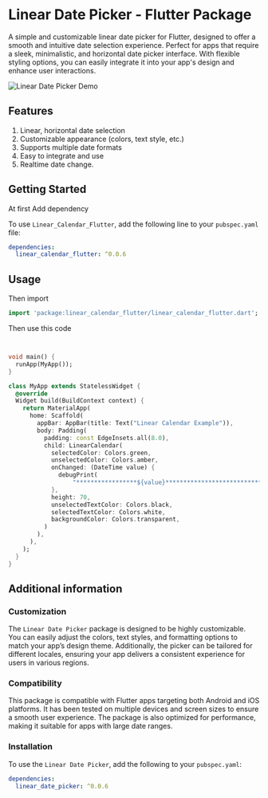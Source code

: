 <!--
# A Flutter package for Linear Calender.
# Use intl class for date and time.
-->
# Linear Date Picker - Flutter Package

A simple and customizable linear date picker for Flutter, designed to offer a smooth and intuitive date selection experience. Perfect for apps that require a sleek, minimalistic, and horizontal date picker interface. With flexible styling options, you can easily integrate it into your app's design and enhance user interactions.


![Linear Date Picker Demo](https://i.giphy.com/media/v1.Y2lkPTc5MGI3NjExMHI4b3F0bHkzYjN1eHdlN2J0dHA3dWJ2cGF3ZTg2cDVjYnRmMzRiMiZlcD12MV9pbnRlcm5hbF9naWZfYnlfaWQmY3Q9Zw/laIrHICm4GUknbXndG/giphy.gif)


## Features
1. Linear, horizontal date selection
2. Customizable appearance (colors, text style, etc.)
3. Supports multiple date formats
4. Easy to integrate and use
5. Realtime date change.

## Getting Started
At first Add dependency

To use `Linear_Calendar_Flutter`, add the following line to your `pubspec.yaml` file:

```yaml
dependencies:
  linear_calendar_flutter: ^0.0.6
  ```



## Usage

Then import

```dart
import 'package:linear_calendar_flutter/linear_calendar_flutter.dart';
```

Then use this code


```dart


void main() {
  runApp(MyApp());
}

class MyApp extends StatelessWidget {
  @override
  Widget build(BuildContext context) {
    return MaterialApp(
      home: Scaffold(
        appBar: AppBar(title: Text("Linear Calendar Example")),
        body: Padding(
          padding: const EdgeInsets.all(8.0),
          child: LinearCalendar(
            selectedColor: Colors.green,
            unselectedColor: Colors.amber,
            onChanged: (DateTime value) {
              debugPrint(
                  "*****************${value}***************************");
            },
            height: 70,
            unselectedTextColor: Colors.black,
            selectedTextColor: Colors.white,
            backgroundColor: Colors.transparent,
          )
        ),
      ),
    );
  }
}

```

## Additional information

### Customization
The `Linear Date Picker` package is designed to be highly customizable. You can easily adjust the colors, text styles, and formatting options to match your app’s design theme. Additionally, the picker can be tailored for different locales, ensuring your app delivers a consistent experience for users in various regions.

### Compatibility
This package is compatible with Flutter apps targeting both Android and iOS platforms. It has been tested on multiple devices and screen sizes to ensure a smooth user experience. The package is also optimized for performance, making it suitable for apps with large date ranges.

### Installation
To use the `Linear Date Picker`, add the following to your `pubspec.yaml`:

```yaml
dependencies:
  linear_date_picker: ^0.0.6
```
